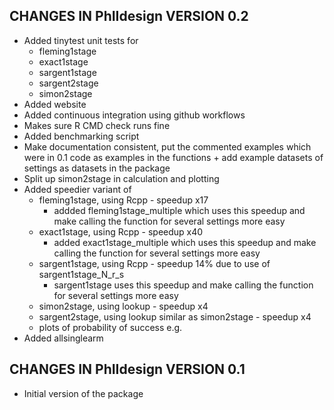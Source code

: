 ## CHANGES IN PhIIdesign VERSION 0.2

- Added tinytest unit tests for 
    - fleming1stage
    - exact1stage
    - sargent1stage
    - sargent2stage
    - simon2stage
- Added website
- Added continuous integration using github workflows
- Makes sure R CMD check runs fine
- Added benchmarking script
- Make documentation consistent, put the commented examples which were in 0.1 code as examples in the functions + add example datasets of settings as datasets in the package
- Split up simon2stage in calculation and plotting
- Added speedier variant of 
    - fleming1stage, using Rcpp - speedup x17
        + addded fleming1stage_multiple which uses this speedup and make calling the function for several settings more easy
    - exact1stage, using Rcpp - speedup x40
        + added exact1stage_multiple which uses this speedup and make calling the function for several settings more easy
    - sargent1stage, using Rcpp - speedup 14% due to use of sargent1stage_N_r_s
        + sargent1stage uses this speedup and make calling the function for several settings more easy
    - simon2stage, using lookup - speedup x4
    - sargent2stage, using lookup similar as simon2stage - speedup x4
    - plots of probability of success e.g.
- Added allsinglearm

## CHANGES IN PhIIdesign VERSION 0.1

- Initial version of the package


